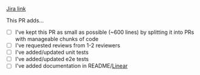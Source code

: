 [Jira link](Linear-link-here) <!-- Remove this link if no relevant Linear link -->

This PR adds... <!-- A brief description of what your PR does -->

<!-- This checklist is just a guideline.-->

<!-- If any of the following does not apply to your PR, please leave them unchecked and explain in the PR description -->

-   [ ] I've kept this PR as small as possible (~600 lines) by splitting it into PRs with manageable chunks of code
-   [ ] I've requested reviews from 1-2 reviewers
-   [ ] I've added/updated unit tests
-   [ ] I've added/updated e2e tests
-   [ ] I've added documentation in README/[Linear](insertlinkhere.com)
